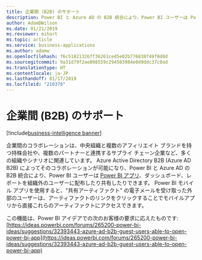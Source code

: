 ```yaml
---
title: 企業間 (B2B) のサポート
description: Power BI と Azure AD の B2B 統合により、Power BI ユーザーは Power BI アプリを配布して共有できます
author: AdamDWilson
ms.date: 01/21/2019
ms.reviewer: mihart
ms.topic: article
ms.service: business-applications
ms.author: adamw
ms.openlocfilehash: f6c51821326ff36261ced5e02b776838f49f8d8d
ms.sourcegitcommit: 9a31d79f2ae098559c294503984e0d9ddc37c0ad
ms.translationtype: HT
ms.contentlocale: ja-JP
ms.lasthandoff: 01/17/2019
ms.locfileid: "210378"
---
```

#  <a name="business-to-business-b2b-support"></a>企業間 (B2B) のサポート
[!include[business-intelligence banner](../../includes/business-intelligence.md)]




企業間のコラボレーションは、中央組織と複数のアフィリエイト ブランドを持つ持株会社や、複数のパートナーと連携するサプライ チェーン企業など、多くの組織やシナリオに関連しています。 Azure Active Directory B2B (Azure AD B2B) によってそのコラボレーションが可能になり、Power BI と Azure AD の B2B 統合により、Power BI ユーザーは [Power BI アプリ](https://powerbi.microsoft.com/documentation/powerbi-service-what-are-apps/)、ダッシュボード、レポートを組織外のユーザーに配布したり共有したりできます。 Power BI モバイル アプリを使用すると、"共有アーティファクト" の電子メールを受け取った外部のユーザーは、アーティファクトのリンクをクリックすることでモバイルアプリから直接これらのアーティファクトにアクセスできます。

この機能は、Power BI アイデアでの次のお客様の要求に応えたものです: [https://ideas.powerbi.com/forums/265200-power-bi-ideas/suggestions/32393443-azure-ad-b2b-guest-users-able-to-open-power-bi-app](https://ideas.powerbi.com/forums/265200-power-bi-ideas/suggestions/32393443-azure-ad-b2b-guest-users-able-to-open-power-bi-app)
